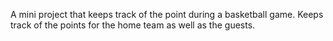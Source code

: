 A mini project that keeps track of the point during a basketball game. Keeps track of the points for the home team as well as the guests. 
